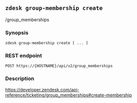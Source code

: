 ## `zdesk group-membership create`

/group_memberships

### Synopsis

    zdesk group-membership create [ ... ]

### REST endpoint

    POST https://{HOSTNAME}/api/v2/group_memberships

### Description

https://developer.zendesk.com/api-reference/ticketing/group_memberships#create-membership

